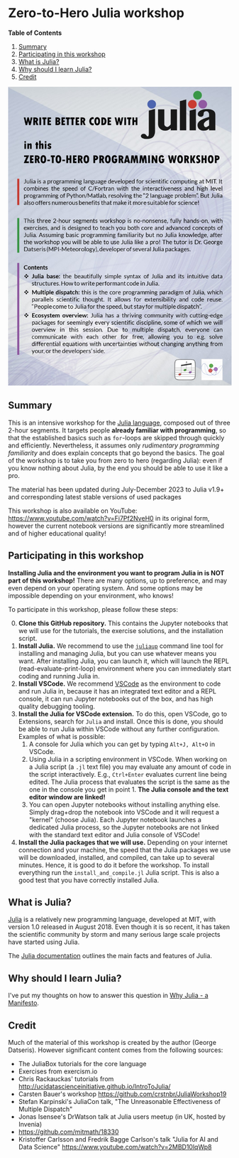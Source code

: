 # Zero-to-Hero Julia workshop

**Table of Contents**
1. [Summary](#summary)
2. [Participating in this workshop](#participating-in-this-workshop)
3. [What is Julia?](#what-is-julia)
4. [Why should I learn Julia?](#why-should-i-learn-julia)
5. [Credit](#credit)

![workshop's add poster](add.jpg)

## Summary

This is an intensive workshop for the [Julia language](#what-is-julia), composed out of three 2-hour segments. It targets people **already familiar with programming**, so that the established basics such as `for`-loops are skipped through quickly and efficiently. Nevertheless, it assumes only *rudimentary programming familiarity* and does explain concepts that go beyond the basics. The goal of the workshop is to take you from zero to hero (regarding Julia): even if you know nothing about Julia, by the end you should be able to use it like a pro.

The material has been updated during July-December 2023 to Julia v1.9+ and corresponding latest stable versions of used packages

This workshop is also available on YouTube: https://www.youtube.com/watch?v=Fi7Pf2NveH0 in its original form, however the current notebook versions are significantly more streamlined and of higher educational quality!

## Participating in this workshop

**Installing Julia and the environment you want to program Julia in is NOT part of this workshop!** There are many options, up to preference, and may even depend on your operating system. And some options may be impossible depending on your environment, who knows!

To participate in this workshop, please follow these steps:

0. **Clone this GitHub repository.** This contains the Jupyter notebooks that we will use for the tutorials, the exercise solutions, and the installation script.
1. **Install Julia.** We recommend to use the [`juliaup`](https://github.com/JuliaLang/juliaup) command line tool for installing and managing Julia, but you can use whatever means you want. After installing Julia, you can launch it, which will launch the REPL (read-evaluate-print-loop) environment where you can immediately start coding and running Julia in.
2. **Install VSCode.** We recommend [VSCode](https://code.visualstudio.com/) as the environment to code and run Julia in, because it has an integrated text editor and a REPL console, it can run Jupyter notebooks out of the box, and has high quality debugging tooling.
3. **Install the Julia for VSCode extension.** To do this, open VSCode, go to Extensions, search for `Julia` and install. Once this is done, you should be able to run Julia within VSCode without any further configuration. Examples of what is possible:
   1. A console for Julia which you can get by typing `Alt+J, Alt+O` in VSCode.
   2. Using Julia in a scripting environment in VSCode. When working on a Julia script (a `.jl` text file) you may evaluate any amount of code in the script interactively. E.g., `Ctrl+Enter` evaluates current line being edited. The Julia process that evaluates the script is the same as the one in the console you get in point 1. **The Julia console and the text editor window are linked!**
   3. You can open Jupyter notebooks without installing anything else. Simply drag+drop the notebook into VSCode and it will request a "kernel" (choose Julia).  Each Jupyter notebook launches a dedicated Julia process, so the Jupyter notebooks are not linked with the standard text editor and Julia console of VSCode!
4. **Install the Julia packages that we will use.** Depending on your internet connection and your machine, the speed that the Julia packages we use will be downloaded, installed, and compiled, can take up to several minutes. Hence, it is good to do it before the workshop. To install everything run the `install_and_compile.jl` Julia script. This is also a good test that you have correctly installed Julia.

## What is Julia?

[Julia](https://julialang.org/) is a relatively new programming language, developed at MIT, with version 1.0 released in August 2018. Even though it is so recent, it has taken the scientific community by storm and many serious large scale projects have started using Julia.

The [Julia documentation](https://docs.julialang.org/en/v1/) outlines the main facts and features of Julia.

## Why should I learn Julia?

I've put my thoughts on how to answer this question in [Why Julia - a Manifesto](https://github.com/Datseris/whyjulia-manifesto).

## Credit

Much of the material of this workshop is created by the author (George Datseris). However significant content comes from the following sources:

* The JuliaBox tutorials for the core language
* Exercises from exercism.io
* Chris Rackauckas' tutorials from <http://ucidatascienceinitiative.github.io/IntroToJulia/>
* Carsten Bauer's workshop <https://github.com/crstnbr/JuliaWorkshop19>
* Stefan Karpinski's JuliaCon talk, "The Unreasonable Effectiveness of Multiple Dispatch"
* Jonas Isensee's DrWatson talk at Julia users meetup (in UK, hosted by Invenia)
* <https://github.com/mitmath/18330>
* Kristoffer Carlsson and Fredrik Bagge Carlson's talk "Julia for AI and Data Science" <https://www.youtube.com/watch?v=2MBD10lqWp8>
